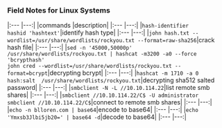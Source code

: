 ### Field Notes for Linux Systems

|:---	|---:|
|commands |description|
|:---	|---:|
|`hash-identifier` <br/> `hashid 'hashtext'`|identify hash type|
|:---	|---:|
|`john hash.txt --wordlist=/usr/share/wordlists/rockyou.txt --format=raw-sha256`|crack hash file|
|:---	|---:|
|`sed -n '45000,50000p' /usr/share/wordlists/rockyou.txt | hashcat -m3200 -a0 --force 'bcrypthash'` <br/> `john cred --wordlist=/usr/share/wordlists/rockyou.txt --format=bcrypt`|decrypting bcrypt|
|:---	|---:|
|`hashcat -m 1710 -a 0 hash:salt  /usr/share/wordlists/rockyou.txt`|decrypting sha512 salted password|
|:---	|---:|
|`smbclient -N -L //10.10.114.22`|list remote smb shares|
|:---	|---:|
|`smbclient //10.10.114.22/C$ -U administrator` <br/> `smbclient //10.10.114.22/C$`|connect to remote smb shares|
|:---	|---:|
|`echo -n blloren.com | base64`|encode to base64|
|:---	|---:|
|`echo 'Ymxsb3Jlbi5jb20=' | base64 -d`|decode to base64|
|:---	|---:|

